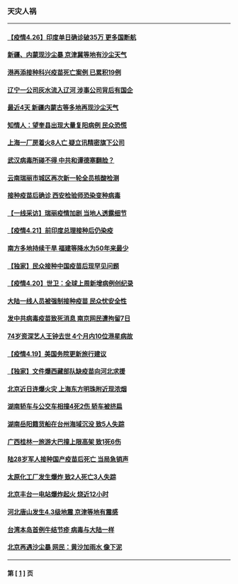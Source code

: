 ### 天灾人祸
---
#### [【疫情4.26】印度单日确诊破35万 更多国断航](../../pages/ncid280/n12902429.md) 
#### [新疆、内蒙现沙尘暴 京津冀等地有沙尘天气](../../pages/ncid280/n12905188.md) 
#### [港再添接种科兴疫苗死亡案例 已累积19例](../../pages/ncid280/n12903709.md) 
#### [辽宁一公司灰水流入辽河 涉事公司背后有国企](../../pages/ncid280/n12903603.md) 
#### [最近4天 新疆内蒙古等多地再现沙尘天气](../../pages/ncid280/n12903477.md) 
#### [知情人：望奎县出现大量复阳病例 民众恐慌](../../pages/ncid280/n12902692.md) 
#### [上海一厂房着火8人亡 疑立讯精密旗下公司](../../pages/ncid280/n12899438.md) 
#### [武汉病毒所碰不得 中共和谭德塞翻脸？](../../pages/ncid280/n12898172.md) 
#### [云南瑞丽市城区再次新一轮全员核酸检测](../../pages/ncid280/n12897302.md) 
#### [接种疫苗后确诊 西安检验师恐染变种病毒](../../pages/ncid280/n12896432.md) 
#### [【一线采访】瑞丽疫情加剧 当地人透露细节](../../pages/ncid280/n12896216.md) 
#### [【疫情4.21】前印度总理接种后仍染疫](../../pages/ncid280/n12894972.md) 
#### [南方多地持续干旱 福建等降水为50年来最少](../../pages/ncid280/n12894174.md) 
#### [【独家】民众接种中国疫苗后现罕见问题](../../pages/ncid280/n12890122.md) 
#### [【疫情4.20】世卫：全球上周新增病例创纪录](../../pages/ncid280/n12892336.md) 
#### [大陆一线人员被强制接种疫苗 民众忧安全性](../../pages/ncid280/n12892187.md) 
#### [发中共病毒疫苗致死消息 南京网民遭拘留7日](../../pages/ncid280/n12892052.md) 
#### [74岁资深艺人王钟去世 4个月内10位港星病故](../../pages/ncid280/n12891010.md) 
#### [【疫情4.19】美国务院更新旅行建议](../../pages/ncid280/n12889914.md) 
#### [【独家】文件爆西藏部队缺疫苗向河北求援](../../pages/ncid280/n12888922.md) 
#### [北京近日连爆火灾 上海东方明珠附近现浓烟](../../pages/ncid280/n12887962.md) 
#### [湖南轿车与公交车相撞4死2伤 轿车被挤扁](../../pages/ncid280/n12887899.md) 
#### [湖南岳阳籍货船在台州海域沉没 致5人失踪](../../pages/ncid280/n12887659.md) 
#### [广西桂林一旅游大巴撞上限高架 致1死6伤](../../pages/ncid280/n12887609.md) 
#### [陆28岁军人接种国产疫苗后死亡 当局急销声](../../pages/ncid280/n12886701.md) 
#### [太原化工厂发生爆炸 致2人死亡3人失踪](../../pages/ncid280/n12886377.md) 
#### [北京丰台一电站爆炸起火 烧近12小时](../../pages/ncid280/n12886142.md) 
#### [河北唐山发生4.3级地震 京津等地有震感](../../pages/ncid280/n12884388.md) 
#### [台湾本岛首例牛结节疹 病毒与大陆一样](../../pages/ncid280/n12881989.md) 
#### [北京再遇沙尘暴 网民：黄沙加雨水 像下泥](../../pages/ncid280/n12881518.md) 

---
#### 第 [ [1](./1.md) ] 页
